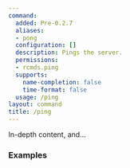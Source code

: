 ```yaml
---
command:
  added: Pre-0.2.7
  aliases:
  - pong
  configuration: []
  description: Pings the server.
  permissions:
  - rcmds.ping
  supports:
    name-completion: false
    time-format: false
  usage: /ping
layout: command
title: /ping
---
```


In-depth content, and...

### Examples




